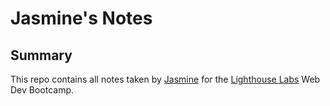 # Jasmine's Notes
## Summary 
This repo contains all notes taken by  [Jasmine](https://github.com/JasTano) for the [Lighthouse Labs](https://www.lighthouselabs.ca/) Web Dev Bootcamp.

 